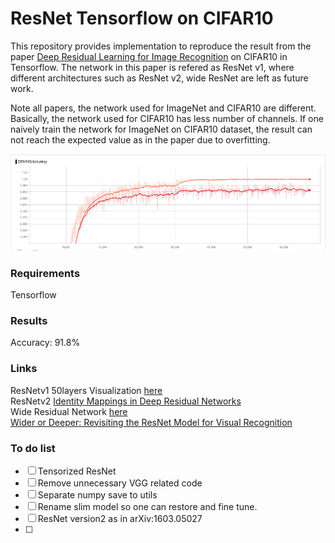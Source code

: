 # ResNet Tensorflow on CIFAR10

This repository provides implementation to reproduce the result from the paper [Deep Residual Learning 
for Image Recognition](https://arxiv.org/abs/1512.03385) on CIFAR10 in
Tensorflow.
The network in this paper is refered as ResNet v1, where different 
architectures such as ResNet v2,  wide ResNet are left as future work.

Note all papers, the network used for ImageNet and CIFAR10 are different.
Basically, the network used for CIFAR10 has less number of channels. If one
naively train the network for ImageNet on CIFAR10 dataset, the result can not
reach the expected value as in the paper due to overfitting.

![](Figures/cifar10.png) 

### Requirements
Tensorflow

### Results

Accuracy: 91.8%

### Links
ResNetv1 50layers Visualization [here](http://ethereon.github.io/netscope/#/gist/db945b393d40bfa26006)     
ResNetv2 [Identity Mappings in Deep Residual Networks](https://arxiv.org/pdf/1603.05027.pdf)    
Wide Residual Network  [here](https://arxiv.org/pdf/1605.07146.pdf)       
[Wider or Deeper: Revisiting the ResNet Model for Visual
Recognition](https://arxiv.org/abs/1611.10080)    


### To do list

- [ ] Tensorized ResNet
- [ ] Remove unnecessary VGG related code
- [ ] Separate numpy save to utils
- [ ] Rename slim model so one can restore and fine tune.
- [ ] ResNet version2 as in arXiv:1603.05027
- [ ] 
